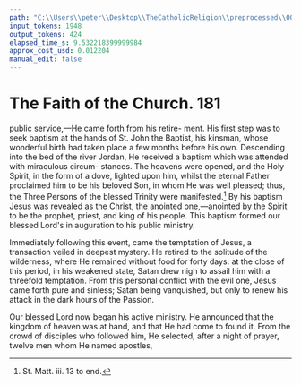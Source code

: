 ```yaml
---
path: "C:\\Users\\peter\\Desktop\\TheCatholicReligion\\preprocessed\\00200.jpg"
input_tokens: 1948
output_tokens: 424
elapsed_time_s: 9.532218399999984
approx_cost_usd: 0.012204
manual_edit: false
---
```

# The Faith of the Church. 181

public service,—He came forth from his retire-
ment. His first step was to seek baptism at
the hands of St. John the Baptist, his kinsman,
whose wonderful birth had taken place a few
months before his own. Descending into the
bed of the river Jordan, He received a baptism
which was attended with miraculous circum-
stances. The heavens were opened, and the
Holy Spirit, in the form of a dove, lighted
upon him, whilst the eternal Father proclaimed
him to be his beloved Son, in whom He was
well pleased; thus, the Three Persons of the
blessed Trinity were manifested.[^1] By his
baptism Jesus was revealed as the Christ,
the anointed one,—anointed by the Spirit to
be the prophet, priest, and king of his people.
This baptism formed our blessed Lord's in
auguration to his public ministry.

Immediately following this event, came the
temptation of Jesus, a transaction veiled in
deepest mystery. He retired to the solitude of
the wilderness, where He remained without
food for forty days: at the close of this period,
in his weakened state, Satan drew nigh to
assail him with a threefold temptation. From
this personal conflict with the evil one, Jesus
came forth pure and sinless; Satan being
vanquished, but only to renew his attack in
the dark hours of the Passion.

Our blessed Lord now began his active
ministry. He announced that the kingdom of
heaven was at hand, and that He had come to
found it. From the crowd of disciples who
followed him, He selected, after a night of
prayer, twelve men whom He named apostles,

[^1]: St. Matt. iii. 13 to end.
